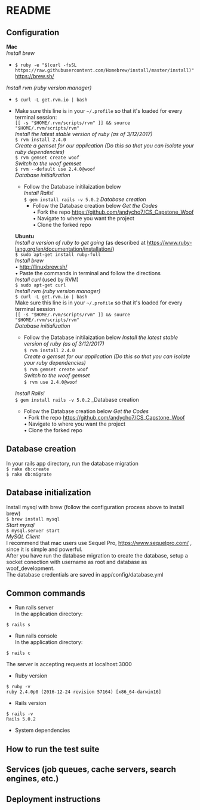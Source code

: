 # README

## Configuration  
  **Mac**  
  _Install brew_  
  * `$ ruby -e "$(curl -fsSL https://raw.githubusercontent.com/Homebrew/install/master/install)"` https://brew.sh/  

  _Install rvm (ruby version manager)_  
* `$ curl -L get.rvm.io | bash`  
* Make sure this line is in your `~/.profile` so that it's loaded for every terminal session:  
   `[[ -s "$HOME/.rvm/scripts/rvm" ]] && source "$HOME/.rvm/scripts/rvm"`  
  _Install the latest stable version of ruby (as of 3/12/2017)_  
	`$ rvm install 2.4.0`  
  _Create a gemset for our application (Do this so that you can isolate your ruby dependencies)_  
	`$ rvm gemset create woof`  
  _Switch to the woof gemset_  
	`$ rvm --default use 2.4.0@woof`  
  _Database initialization_  
  * Follow the Database initilaization below  
  _Install Rails!_  
	`$ gem install rails -v 5.0.2`
  _Database creation_
    * Follow the Database creation below
  _Get the Codes_  
	• Fork the repo https://github.com/andycho7/CS_Capstone_Woof  
	• Navigate to where you want the project  
	• Clone the forked repo  
  
  **Ubuntu**  
  _Install a version of ruby to get going_ (as described at https://www.ruby-lang.org/en/documentation/installation/)  
	 `$ sudo apt-get install ruby-full`  
  _Install brew_  
	• http://linuxbrew.sh/  
	• Paste the commands in terminal and follow the directions  
  _Install curl_ (used by RVM)  
	`$ sudo apt-get curl`  
  _Install rvm (ruby version manager)_  
`$ curl -L get.rvm.io | bash`  
	Make sure this line is in your `~/.profile` so that it's loaded for every terminal session  
`[[ -s "$HOME/.rvm/scripts/rvm" ]] && source "$HOME/.rvm/scripts/rvm"`  
  _Database initialization_
  * Follow the Database initilaization below
  _Install the latest stable version of ruby (as of 3/12/2017)_  
	`$ rvm install 2.4.0`  
  _Create a gemset for our application (Do this so that you can isolate your ruby dependencies)_  
	`$ rvm gemset create woof`  
  _Switch to the woof gemset_  
	`$ rvm use 2.4.0@woof`  

  _Install Rails!_  
	`$ gem install rails -v 5.0.2`
  _Database creation
  * Follow the Database creation below
  _Get the Codes_  
	• Fork the repo https://github.com/andycho7/CS_Capstone_Woof  
	• Navigate to where you want the project  
	• Clone the forked repo  
## Database creation
In your rails app directory, run the database migration  
	`$ rake db:create`  
	`$ rake db:migrate`
## Database initialization
Install mysql with brew (follow the configuration process above to install brew)  
  	`$ brew install mysql`  
  _Start mysql_  
  	`$ mysql.server start`  
_MySQL Client_  
	I recommend that mac users use Sequel Pro, https://www.sequelpro.com/ , since it is simple and powerful.  
	After you have run the database migration to create the database, setup a socket conection with username as root and database as woof_development.  
	The database credentials are saved in app/config/database.yml  
## Common commands  
* Run rails server  
In the application directory:  
```
$ rails s
```
* Run rails console  
In the application directory:  
```
$ rails c
```
The server is accepting requests at localhost:3000  
* Ruby version  
```
$ ruby -v
ruby 2.4.0p0 (2016-12-24 revision 57164) [x86_64-darwin16]
```
* Rails version  
```
$ rails -v
Rails 5.0.2
```  
* System dependencies

## How to run the test suite

## Services (job queues, cache servers, search engines, etc.)

## Deployment instructions

